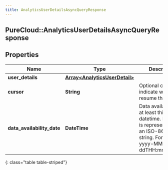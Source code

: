 ```yaml
---
title: AnalyticsUserDetailsAsyncQueryResponse
---
```

## PureCloud::AnalyticsUserDetailsAsyncQueryResponse

## Properties

|Name | Type | Description | Notes|
|------------ | ------------- | ------------- | -------------|
| **user_details** | [**Array&lt;AnalyticsUserDetail&gt;**](AnalyticsUserDetail.html) |  | [optional] |
| **cursor** | **String** | Optional cursor to indicate where to resume the results | [optional] |
| **data_availability_date** | **DateTime** | Data available up to at least this datetime. Date time is represented as an ISO-8601 string. For example: yyyy-MM-ddTHH:mm:ss.SSSZ | [optional] |
{: class="table table-striped"}


